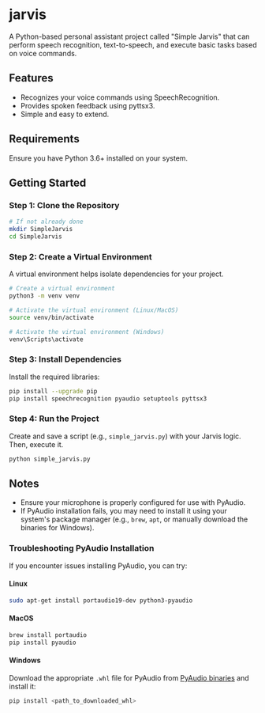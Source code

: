 # jarvis

A Python-based personal assistant project called "Simple Jarvis" that can perform speech recognition, text-to-speech, and execute basic tasks based on voice commands.

## Features
- Recognizes your voice commands using SpeechRecognition.
- Provides spoken feedback using pyttsx3.
- Simple and easy to extend.

## Requirements
Ensure you have Python 3.6+ installed on your system.

## Getting Started

### Step 1: Clone the Repository
```bash
# If not already done
mkdir SimpleJarvis
cd SimpleJarvis
```

### Step 2: Create a Virtual Environment
A virtual environment helps isolate dependencies for your project.

```bash
# Create a virtual environment
python3 -m venv venv

# Activate the virtual environment (Linux/MacOS)
source venv/bin/activate

# Activate the virtual environment (Windows)
venv\Scripts\activate
```

### Step 3: Install Dependencies
Install the required libraries: 

```bash
pip install --upgrade pip
pip install speechrecognition pyaudio setuptools pyttsx3
```

### Step 4: Run the Project
Create and save a script (e.g., `simple_jarvis.py`) with your Jarvis logic. Then, execute it.

```bash
python simple_jarvis.py
```

## Notes
- Ensure your microphone is properly configured for use with PyAudio.
- If PyAudio installation fails, you may need to install it using your system's package manager (e.g., `brew`, `apt`, or manually download the binaries for Windows).

### Troubleshooting PyAudio Installation
If you encounter issues installing PyAudio, you can try:

#### Linux
```bash
sudo apt-get install portaudio19-dev python3-pyaudio
```

#### MacOS
```bash
brew install portaudio
pip install pyaudio
```

#### Windows
Download the appropriate `.whl` file for PyAudio from [PyAudio binaries](https://www.lfd.uci.edu/~gohlke/pythonlibs/) and install it:
```bash
pip install <path_to_downloaded_whl>
```
